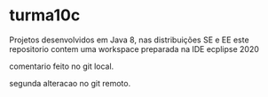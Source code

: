 # turma10c
Projetos desenvolvidos em Java 8, nas distribuições SE e EE
este repositorio contem uma workspace preparada na IDE ecplipse 2020


comentario feito no git local.

segunda alteracao no git remoto.
